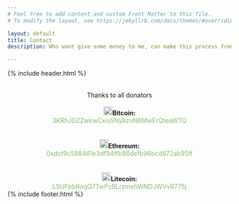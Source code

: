 ```yaml
---
# Feel free to add content and custom Front Matter to this file.
# To modify the layout, see https://jekyllrb.com/docs/themes/#overriding-theme-defaults

layout: default
title: Contact
description: Who want give some money to me, can make this process from here

---
```

<div id="background-glass">
{% include header.html %}

<div id="blog-container" style="margin-top:3%; word-wrap:break-word;">
<div style="text-align:center;" class="post-blog"><br>
Thanks to all donators<br><br>
<img height="20" src="https://upload.wikimedia.org/wikipedia/commons/5/50/Bitcoin.png"><b>Bitcoin: </b><a style="color:#85bb65;"><br>3KRhJDZZwkwCxis5NybzvN6MwErQteaWTQ</a><br><br><br>
<img height="20" src="https://upload.wikimedia.org/wikipedia/commons/thumb/0/05/Ethereum_logo_2014.svg/1257px-Ethereum_logo_2014.svg.png"><b>Ethereum: </b><a style="color:#85bb65;"><br>0xdcf9c588461e3df94ffb86defb96bcd872ab95ff</a><br><br>
<br><img height="20" src="https://upload.wikimedia.org/wikipedia/commons/a/a8/Official_Litecoin_Logo.png"><b>Litecoin: </b><a style="color:#85bb65;"><br>LSUFpbRoqQ7TwPzBLrzmehWNDJWVvR775j</a>
</div>
{% include footer.html %}
</div>